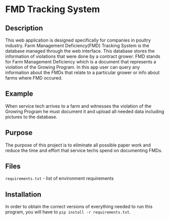 # FMD Tracking System

## Description

This web application is designed specifically for companies in poultry industry. Farm Management Deficiency(FMD) Tracking System is the database managed through the web interface. This database stores the information of violations that were done by a contract grower. FMD stands for Farm Management Deficiency which is a document that represents a violation of the Growing Program.
In this app user can query any information about the FMDs that relate to a particular grower or info about farms where FMD occured.  

## Example

When service tech arrives to a farm and witnesses the violation of the Growing Program he must document it and upload all needed data including pictures to the database.

## Purpose

The purpose of this project is to eliminate all possible paper work and reduce the time and effort that service techs spend on documenting FMDs.

## Files

`requirements.txt` - list of environment requirements

## Installation

In order to obtain the correct versions of everything needed to run this program, you will have to `pip install -r requirements.txt`.
